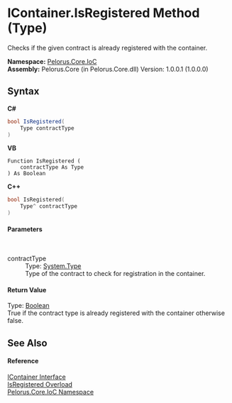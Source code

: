 # IContainer.IsRegistered Method (Type)
 

Checks if the given contract is already registered with the container.

**Namespace:**&nbsp;<a href="D77506BC">Pelorus.Core.IoC</a><br />**Assembly:**&nbsp;Pelorus.Core (in Pelorus.Core.dll) Version: 1.0.0.1 (1.0.0.0)

## Syntax

**C#**<br />
``` C#
bool IsRegistered(
	Type contractType
)
```

**VB**<br />
``` VB
Function IsRegistered ( 
	contractType As Type
) As Boolean
```

**C++**<br />
``` C++
bool IsRegistered(
	Type^ contractType
)
```


#### Parameters
&nbsp;<dl><dt>contractType</dt><dd>Type: <a href="http://msdn2.microsoft.com/en-us/library/42892f65" target="_blank">System.Type</a><br />Type of the contract to check for registration in the container.</dd></dl>

#### Return Value
Type: <a href="http://msdn2.microsoft.com/en-us/library/a28wyd50" target="_blank">Boolean</a><br />True if the contract type is already registered with the container otherwise false.

## See Also


#### Reference
<a href="E534F261">IContainer Interface</a><br /><a href="436D6654">IsRegistered Overload</a><br /><a href="D77506BC">Pelorus.Core.IoC Namespace</a><br />